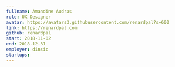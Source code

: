 ```yaml
---
fullname: Amandine Audras
role: UX Designer
avatar: https://avatars3.githubusercontent.com/renardpal?s=600
link: https://renardpal.com
github: renardpal
start: 2018-11-02
end: 2018-12-31
employer: dinsic
startups:
---
```

